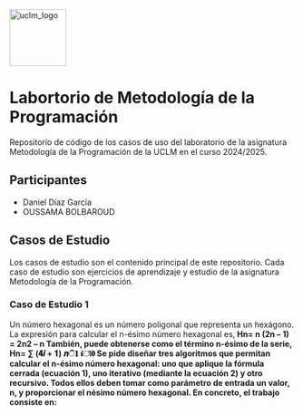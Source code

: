 <img src="https://upload.wikimedia.org/wikipedia/commons/thumb/f/f1/LogoUCLM.jpg/270px-LogoUCLM.jpg" alt="uclm_logo" witdh=25 height=100>
<h1>Labortorio de Metodología de la Programación</h1>
<p>Repositorio de código de los casos de uso del laboratorio de la asignatura Metodología de la Programación de la UCLM en el curso 2024/2025.</p>
<h2>Participantes</h2>
<ul>
  <li>Daniel Díaz García</li>
  <li>OUSSAMA BOLBAROUD</li>
</ul>
<p>
  <h2>Casos de Estudio</h2>
  <p>Los casos de estudio son el contenido principal de este repositorio. Cada caso de estudio son ejercicios de aprendizaje y estudio de la asignatura Metodología de la Programación.</p>
  <h3>Caso de Estudio 1</h3>
  <p>
    Un número hexagonal es un número poligonal que representa un hexágono. La expresión para calcular el n-ésimo número hexagonal es,<b>
Hn= n (2n – 1) = 2n2 – n<b>
También, puede obtenerse como el término n-ésimo de la serie,<b>
Hn= ∑ (𝟒𝒊 + 𝟏) 𝒏ି𝟏
𝒊ୀ𝟎<b>
Se pide diseñar tres algoritmos que permitan calcular el n-ésimo número hexagonal: uno que aplique la fórmula cerrada (ecuación 1), uno iterativo (mediante la ecuación 2) y otro recursivo. Todos ellos deben tomar como parámetro de entrada un valor, n, y proporcionar el nésimo número hexagonal. En concreto, el trabajo consiste en: 
  </p>
</p>
